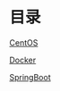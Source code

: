 # 目录

[CentOS](./CentOS/README.md)

[Docker](./Docker/README.md)



[SpringBoot](./SpringBoot/README.md)